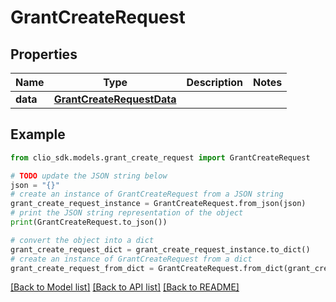# GrantCreateRequest


## Properties

Name | Type | Description | Notes
------------ | ------------- | ------------- | -------------
**data** | [**GrantCreateRequestData**](GrantCreateRequestData.md) |  | 

## Example

```python
from clio_sdk.models.grant_create_request import GrantCreateRequest

# TODO update the JSON string below
json = "{}"
# create an instance of GrantCreateRequest from a JSON string
grant_create_request_instance = GrantCreateRequest.from_json(json)
# print the JSON string representation of the object
print(GrantCreateRequest.to_json())

# convert the object into a dict
grant_create_request_dict = grant_create_request_instance.to_dict()
# create an instance of GrantCreateRequest from a dict
grant_create_request_from_dict = GrantCreateRequest.from_dict(grant_create_request_dict)
```
[[Back to Model list]](../README.md#documentation-for-models) [[Back to API list]](../README.md#documentation-for-api-endpoints) [[Back to README]](../README.md)


